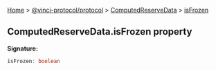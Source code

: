 [Home](./index.md) &gt; [@vinci-protocol/protocol](./protocol.md) &gt; [ComputedReserveData](./protocol.computedreservedata.md) &gt; [isFrozen](./protocol.computedreservedata.isfrozen.md)

## ComputedReserveData.isFrozen property

<b>Signature:</b>

```typescript
isFrozen: boolean
```
